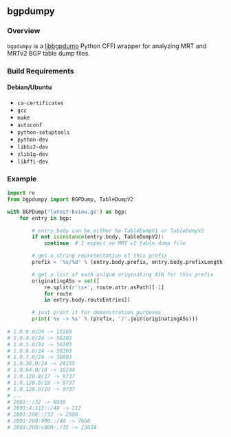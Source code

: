 ## bgpdumpy

### Overview

`bgpdumpy` is a [libbgpdump](https://bitbucket.org/ripencc/bgpdump) Python CFFI wrapper for analyzing MRT and MRTv2 BGP table dump files.

### Build Requirements

#### Debian/Ubuntu

 * `ca-certificates`
 * `gcc`
 * `make`
 * `autoconf`
 * `python-setuptools`
 * `python-dev`
 * `libbz2-dev`
 * `zlib1g-dev`
 * `libffi-dev`

### Example

```python
import re
from bgpdumpy import BGPDump, TableDumpV2

with BGPDump('latest-bview.gz') as bgp:
    for entry in bgp:

        # entry.body can be either be TableDumpV1 or TableDumpV2
        if not isinstance(entry.body, TableDumpV2):
            continue  # I expect an MRT v2 table dump file

        # get a string representation of this prefix
        prefix = '%s/%d' % (entry.body.prefix, entry.body.prefixLength)

        # get a list of each unique originating ASN for this prefix
        originatingASs = set([
            re.split(r'\s+', route.attr.asPath)[-1]
            for route
            in entry.body.routeEntries])

        # just print it for demonstration purposes
        print('%s -> %s' % (prefix, '/'.join(originatingASs)))
        
# 1.0.0.0/24 -> 15169
# 1.0.4.0/24 -> 56203
# 1.0.5.0/24 -> 56203
# 1.0.6.0/24 -> 56203
# 1.0.7.0/24 -> 38803
# 1.0.38.0/24 -> 24155
# 1.0.64.0/18 -> 18144
# 1.0.128.0/17 -> 9737
# 1.0.128.0/18 -> 9737
# 1.0.128.0/19 -> 9737
# ...
# 2001::/32 -> 6939
# 2001:4:112::/48 -> 112
# 2001:200::/32 -> 2500
# 2001:200:900::/40 -> 7660
# 2001:200:c000::/35 -> 23634
```
